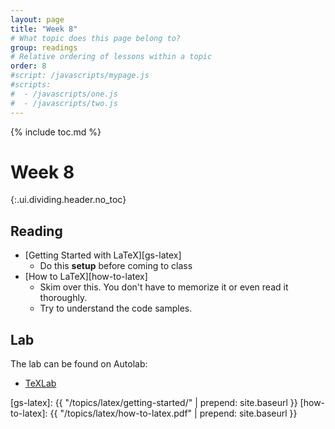 ```yaml
---
layout: page
title: "Week 8"
# What topic does this page belong to?
group: readings
# Relative ordering of lessons within a topic
order: 8
#script: /javascripts/mypage.js
#scripts:
#  - /javascripts/one.js
#  - /javascripts/two.js
---
```



{% include toc.md %}

# Week 8
{:.ui.dividing.header.no_toc}

## Reading

- [Getting Started with LaTeX][gs-latex]
  - Do this **setup** before coming to class
- [How to LaTeX][how-to-latex]
  - Skim over this. You don't have to memorize it or even read it thoroughly.
  - Try to understand the code samples.

## Lab

The lab can be found on Autolab:

- [TeXLab](https://autolab.andrew.cmu.edu/courses/15131-f17/assessments/texlab)


[gs-latex]:     {{ "/topics/latex/getting-started/" | prepend: site.baseurl }}
[how-to-latex]: {{ "/topics/latex/how-to-latex.pdf" | prepend: site.baseurl }}


